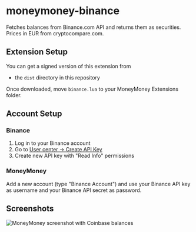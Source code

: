 # moneymoney-binance

Fetches balances from Binance.com API and returns them as securities. 
Prices in EUR from cryptocompare.com.

## Extension Setup

You can get a signed version of this extension from

* the `dist` directory in this repository

Once downloaded, move `binance.lua` to your MoneyMoney Extensions folder.

## Account Setup

### Binance

1. Log in to your Binance account
2. Go to [User center -> Create API Key](https://www.binance.com/userCenter/createApi.html)
3. Create new API key with "Read Info" permissions

### MoneyMoney

Add a new account (type "Binance Account") and use your Binance API key as username and your Binance API secret as password.

## Screenshots

![MoneyMoney screenshot with Coinbase balances](https://s3.r4r3.me/random/moneymoney-binance.png)

